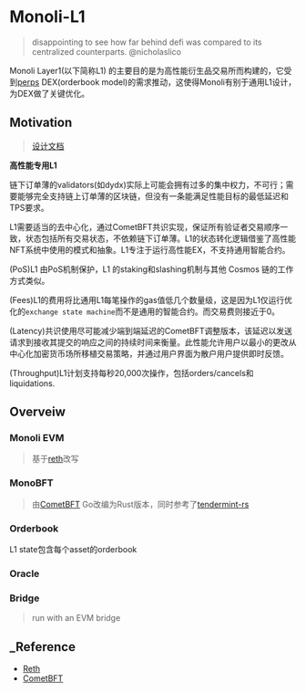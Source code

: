 # Monoli-L1
> disappointing to see how far behind defi was compared to its centralized counterparts. @nicholaslico

Monoli Layer1(以下简称L1) 的主要目的是为高性能衍生品交易所而构建的，它受到[perps](https://github.com/0xnicholas/perps) DEX(orderbook model)的需求推动，这使得Monoli有别于通用L1设计，为DEX做了关键优化。

## Motivation
> [设计文档](./docs/design/README.md)

**高性能专用L1**

链下订单薄的validators(如dydx)实际上可能会拥有过多的集中权力，不可行；需要能够完全支持链上订单薄的区块链，但没有一条能满足性能目标的最低延迟和TPS要求。

L1需要适当的去中心化，通过CometBFT共识实现，保证所有验证者交易顺序一致，状态包括所有交易状态，不依赖链下订单薄。L1的状态转化逻辑借鉴了高性能NFT系统中使用的模式和抽象。L1专注于运行高性能EX，不支持通用智能合约。

(PoS)L1 由PoS机制保护，L1 的staking和slashing机制与其他 Cosmos 链的工作方式类似。

(Fees)L1的费用将比通用L1每笔操作的gas值低几个数量级，这是因为L1仅运行优化的`exchange state machine`而不是通用的智能合约。而交易费则接近于0。

(Latency)共识使用尽可能减少端到端延迟的CometBFT调整版本，该延迟以发送请求到接收其提交的响应之间的持续时间来衡量。此性能允许用户以最小的更改从中心化加密货币场所移植交易策略，并通过用户界面为散户用户提供即时反馈。

(Throughput)L1计划支持每秒20,000次操作，包括orders/cancels和liquidations.

## Overveiw
### Monoli EVM
> 基于[reth](https://reth.rs/)改写


### MonoBFT
> 由[CometBFT](https://github.com/cometbft/cometbft) Go改编为Rust版本，同时参考了[tendermint-rs](https://github.com/informalsystems/tendermint-rs)


### Orderbook
L1 state包含每个asset的orderbook


### Oracle

### Bridge
> run with an EVM bridge


## _Reference
- [Reth](https://github.com/paradigmxyz/reth)
- [CometBFT](https://github.com/cometbft/cometbft)